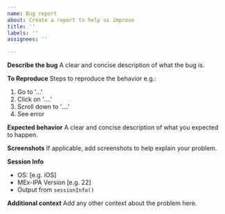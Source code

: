 ```yaml
---
name: Bug report
about: Create a report to help us improve
title: ''
labels: ''
assignees: ''

---
```


**Describe the bug**
A clear and concise description of what the bug is.

**To Reproduce**
Steps to reproduce the behavior e.g.:
1. Go to '...'
2. Click on '....'
3. Scroll down to '....'
4. See error

**Expected behavior**
A clear and concise description of what you expected to happen.

**Screenshots**
If applicable, add screenshots to help explain your problem.

**Session Info**
 - OS: [e.g. iOS]
 - MEx-IPA Version [e.g. 22]
 - Output from `sessionInfo()`

**Additional context**
Add any other context about the problem here.
